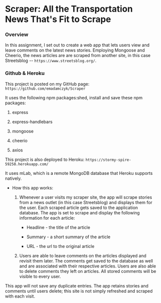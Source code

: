 # Scraper: All the Transportation News That's Fit to Scrape

### Overview

In this assignment, I set out to create a web app that lets users view and leave comments on the latest news stories. Employing Mongoose and Cheerio, the news articles are are scraped from another site, in this case Streetsblog --  `https://www.streetsblog.org/`.

###  Github & Heroku

This project is posted on my GitHub page: `https://github.com/emadamczyk/Scraper`

It uses the following npm packages:shed, install and save these npm packages:

   1. express

   2. express-handlebars

   3. mongoose

   4. cheerio

   5. axios

This project is also deployed to Heroku: `https://stormy-spire-59258.herokuapp.com/`

It uses mLab, which is a remote MongoDB database that Heroku supports natively. 

* How this app works:

  1. Whenever a user visits my scraper site, the app will scrape stories from a news outlet (in this case Streetsblog) and displays them for the user. Each scraped article gets saved to the application database. The app is set to scrape and display the following information for each article:

     * Headline - the title of the article

     * Summary - a short summary of the article

     * URL - the url to the original article


  2. Users are able to leave comments on the articles displayed and revisit them later. The comments get saved to the database as well and are associated with their respective articles. Users are also able to delete comments they left on articles. All stored comments will be visible to every user.


This app will not save any duplicate entries. The app retains stories and comments until users delete; this site is not simply refreshed and scraped with each visit. 


